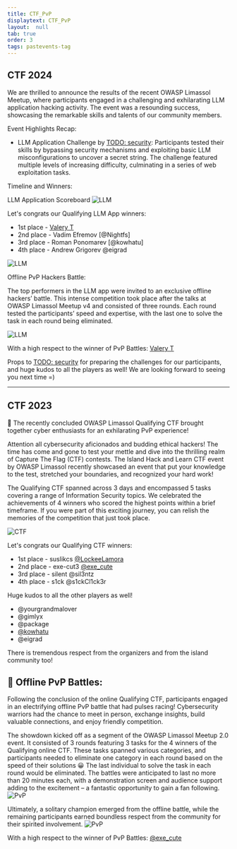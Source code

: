 ```yaml
---
title: CTF_PvP
displaytext: CTF_PvP
layout:  null
tab: true
order: 3
tags: pastevents-tag
---
```


## CTF 2024

We are thrilled to announce the results of the recent OWASP Limassol Meetup, where participants engaged in a challenging and exhilarating LLM application hacking activity. The event was a resounding success, showcasing the remarkable skills and talents of our community members.

Event Highlights Recap:

* LLM Application Challenge by [TODO: security](https://todo.security/): Participants tested their skills by bypassing security mechanisms and exploiting basic LLM misconfigurations to uncover a secret string. The challenge featured multiple levels of increasing difficulty, culminating in a series of web exploitation tasks.

Timeline and Winners:

LLM Application Scoreboard
![LLM](/www-chapter-limassol/assets/images/llm.jpeg)

Let's congrats our Qualifying LLM App winners: 
* 1st place - [Valery T](https://www.linkedin.com/in/valery-tyukhmenev/)
* 2nd place - Vadim Efremov [@Nightfs]
* 3rd place - Roman Ponomarev [@kowhatu]
* 4th place - Andrew Grigorev @eigrad
  
![LLM](/www-chapter-limassol/assets/images/pvp-1.jpg)

Offline PvP Hackers Battle: 

The top performers in the LLM app were invited to an exclusive offline hackers’ battle. This intense competition took place after the talks at OWASP Limassol Meetup v4 and consisted of three rounds. Each round tested the participants’ speed and expertise, with the last one to solve the task in each round being eliminated.

![LLM](/www-chapter-limassol/assets/images/pvp-2.jpg)

With a high respect to the winner of PvP Battles:
[Valery T](https://www.linkedin.com/in/valery-tyukhmenev/)

Props to [TODO: security](https://todo.security/) for preparing the challenges for our participants, and huge kudos to all the players as well!
We are looking forward to seeing you next time =) 

---------------------
## CTF 2023

🔐 The recently concluded OWASP Limassol Qualifying CTF brought together cyber enthusiasts for an exhilarating PvP experience!

Attention all cybersecurity aficionados and budding ethical hackers! The time has come and gone to test your mettle and dive into the thrilling realm of Capture The Flag (CTF) contests. The Island Hack and Learn CTF event by OWASP Limassol recently showcased an event that put your knowledge to the test, stretched your boundaries, and recognized your hard work!

The Qualifying CTF spanned across 3 days and encompassed 5 tasks covering a range of Information Security topics. We celebrated the achievements of 4 winners who scored the highest points within a brief timeframe. If you were part of this exciting journey, you can relish the memories of the competition that just took place.

![CTF](/www-chapter-limassol/assets/images/ctf.jpg)

Let's congrats our Qualifying CTF winners: 
* 1st place - suslikcs [@LockeeLamora](https://www.linkedin.com/in/suslikcs/)
* 2nd place - exe-cut3 [@exe_cute](https://www.linkedin.com/in/alexrudkovskii/)
* 3rd place - silent @sil3ntz
* 4th place - s1ck @s1ckCl1ck3r

Huge kudos to all the other players as well!
* @yourgrandmalover
* @gimlyx
* @package
* [@kowhatu](https://www.linkedin.com/in/roman-161400287)
* @eigrad 

There is tremendous respect from the organizers and from the island community too! 



## 🤩 Offline PvP Battles: 
Following the conclusion of the online Qualifying CTF, participants engaged in an electrifying offline PvP battle that had pulses racing! Cybersecurity warriors had the chance to meet in person, exchange insights, build valuable connections, and enjoy friendly competition.

The showdown kicked off as a segment of the OWASP Limassol Meetup 2.0 event. It consisted of 3 rounds featuring 3 tasks for the 4 winners of the Qualifying online CTF. These tasks spanned various categories, and participants needed to eliminate one category in each round based on the speed of their solutions 😀 The last individual to solve the task in each round would be eliminated. The battles were anticipated to last no more than 20 minutes each, with a demonstration screen and audience support adding to the excitement – a fantastic opportunity to gain a fan following.
![PvP](/www-chapter-limassol/assets/images/pvp1.jpg)

Ultimately, a solitary champion emerged from the offline battle, while the remaining participants earned boundless respect from the community for their spirited involvement.
![PvP](/www-chapter-limassol/assets/images/pvp2.jpg)

With a high respect to the winner of PvP Battles:
[@exe_cute](https://www.linkedin.com/in/alexrudkovskii/) 

<style>
.talks table th:first-of-type {
    width: 15%;
}
.talks table th:nth-of-type(3) {
    width: 15%;
}
.talks table td:nth-of-type(3) {
    text-align: center;
}
</style>
